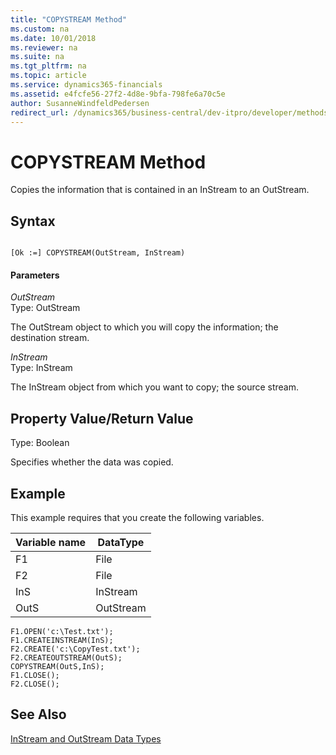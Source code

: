 ```yaml
---
title: "COPYSTREAM Method"
ms.custom: na
ms.date: 10/01/2018
ms.reviewer: na
ms.suite: na
ms.tgt_pltfrm: na
ms.topic: article
ms.service: dynamics365-financials
ms.assetid: e4fcfe56-27f2-4d8e-9bfa-798fe6a70c5e
author: SusanneWindfeldPedersen
redirect_url: /dynamics365/business-central/dev-itpro/developer/methods-auto/al-method-reference
---
```


 

# COPYSTREAM Method
Copies the information that is contained in an InStream to an OutStream.  

## Syntax  

```  

[Ok :=] COPYSTREAM(OutStream, InStream)  
```  

#### Parameters  
 *OutStream*  
 Type: OutStream  

 The OutStream object to which you will copy the information; the destination stream.  

 *InStream*  
 Type: InStream  

 The InStream object from which you want to copy; the source stream.  

## Property Value/Return Value  
 Type: Boolean  

 Specifies whether the data was copied.  

## Example  
 This example requires that you create the following variables.  

|Variable name|DataType|  
|-------------------|--------------|  
|F1|File|  
|F2|File|  
|InS|InStream|  
|OutS|OutStream|  

```  
F1.OPEN('c:\Test.txt');  
F1.CREATEINSTREAM(InS);  
F2.CREATE('c:\CopyTest.txt');  
F2.CREATEOUTSTREAM(OutS);  
COPYSTREAM(OutS,InS);  
F1.CLOSE();  
F2.CLOSE();  
```  

## See Also  
 [InStream and OutStream Data Types](../datatypes/devenv-InStream-and-OutStream-Data-Types.md)
